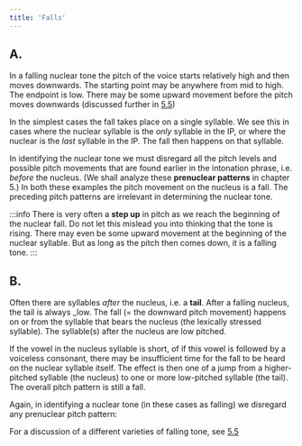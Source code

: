 ```yaml
---
title: 'Falls'
---
```


<script>
  import Audio from '$lib/Audio.svelte'
  import AudioWrapper from '$lib/AudioWrapper.svelte'
  import Naudio from '$lib/Naudio.svelte'
</script>

## A.

In a falling nuclear tone the pitch of the voice starts relatively high and then moves downwards. The starting point may be anywhere from mid to high. The endpoint is low. There may be some upward movement before the pitch moves downwards (discussed further in [5.5](/chapter5/5.5))

In the simplest cases the fall takes place on a single syllable. We see this in cases where the nuclear syllable is the _only_ syllable in the IP, or where the nuclear is the _last_ syllable in the IP. The fall then happens on that syllable.
<AudioWrapper>
<Audio url="2-2" sentence="\Wow!" nuclei="{['wow']}" start=2 end=3 />
<Audio url="2-2" sentence="It was \great!" nuclei="{['great']}" start=4 end=6 />
</AudioWrapper>

In identifying the nuclear tone we must disregard all the pitch levels and possible pitch movements that are found earlier in the intonation phrase, i.e. _before_ the nucleus. (We shall analyze these **prenuclear patterns** in chapter 5.)
<AudioWrapper>
<Audio url="2-2" sentence="I *really don't \care!" nuclei="{['care']}" start=6 end=9 />
<Audio url="2-2" sentence="How *very \strange!" nuclei="{['strange']}" start=10 end=12 />
</AudioWrapper>
In both these examples the pitch movement on the nucleus is a fall. The preceding pitch patterns are irrelevant in determining the nuclear tone.

:::info
There is very often a **step up** in pitch as we reach the beginning of the nuclear fall. Do not let this mislead you into thinking that the tone is rising. There may even be some upward movement at the beginning of the nuclear syllable. But as long as the pitch then comes down, it is a falling tone.
:::

## B.

Often there are syllables _after_ the nucleus, i.e. a **tail**. After a falling nucleus, the tail is always \_low. The fall (= the downward pitch movement) happens on or from the syllable that bears the nucleus (the lexically stressed syllable). The syllable(s) after the nucleus are low pitched.

<AudioWrapper>
<Audio url="2-2" sentence="\Lovely!" nuclei="{['Love']}" start=13 end=15 />
<Audio url="2-2" sentence="\Then we'll see what happens!" nuclei="{['Then']}" start=15 end=18 />
</AudioWrapper>

If the vowel in the nucleus syllable is short, of if this vowel is followed by a voiceless consonant, there may be insufficient time for the fall to be heard on the nuclear syllable itself. The effect is then one of a jump from a higher-pitched syllable (the nucleus) to one or more low-pitched syllable (the tail). The overall pitch pattern is still a fall.
<AudioWrapper>
<Audio url="2-2" sentence="\Nifty!" nuclei="{['Nif']}" start=19 end=20 />
</AudioWrapper>

Again, in identifying a nuclear tone (in these cases as falling) we disregard any prenuclear pitch pattern:
<AudioWrapper>
<Audio url="2-2" sentence="*What a di\saster!" nuclei="{['sas']}" start=21 end=23 />
</AudioWrapper>

For a discussion of a different varieties of falling tone, see [5.5](/chapter5/5.5)
